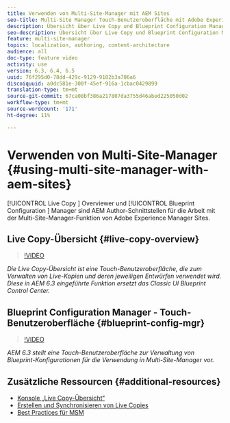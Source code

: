 ```yaml
---
title: Verwenden von Multi-Site-Manager mit AEM Sites
seo-title: Multi-Site Manager Touch-Benutzeroberfläche mit Adobe Experience Manager
description: Übersicht über Live Copy und Blueprint Configuration Manager sind Touch UI-fähige Schnittstellen für die Arbeit mit Multi-Site-Manager.
seo-description: Übersicht über Live Copy und Blueprint Configuration Manager sind Touch UI-fähige Schnittstellen für die Arbeit mit Multi Site Manager mit Adobe Experience Manager.
feature: multi-site-manager
topics: localization, authoring, content-architecture
audience: all
doc-type: feature video
activity: use
version: 6.3, 6.4, 6.5
uuid: 76f295d0-78dd-429c-9129-9182b3a706a6
discoiquuid: a0dc581e-300f-45ef-916a-1cbac0429899
translation-type: tm+mt
source-git-commit: 67ca08bf386a217807da3755d46abed225050d02
workflow-type: tm+mt
source-wordcount: '171'
ht-degree: 11%

---
```



# Verwenden von Multi-Site-Manager {#using-multi-site-manager-with-aem-sites}

[!UICONTROL Live Copy ] Overviewer und  [!UICONTROL Blueprint Configuration ] Manager sind AEM Author-Schnittstellen für die Arbeit mit der Multi-Site-Manager-Funktion von Adobe Experience Manager Sites.

## Live Copy-Übersicht {#live-copy-overview}

>[!VIDEO](https://video.tv.adobe.com/v/17054/?quality=9&learn=on)

*Die Live Copy-Übersicht ist eine Touch-Benutzeroberfläche, die zum Verwalten von Live-Kopien und deren jeweiligen Entwürfen verwendet wird. Diese in AEM 6.3 eingeführte Funktion ersetzt das Classic UI Blueprint Control Center.*

## Blueprint Configuration Manager - Touch-Benutzeroberfläche {#blueprint-config-mgr}

>[!VIDEO](https://video.tv.adobe.com/v/17056/?quality=9&learn=on)

*AEM 6.3 stellt eine Touch-Benutzeroberfläche zur Verwaltung von Blueprint-Konfigurationen für die Verwendung in Multi-Site-Manager vor.*

## Zusätzliche Ressourcen {#additional-resources}

* [Konsole „Live Copy-Übersicht“](https://helpx.adobe.com/experience-manager/6-5/sites/administering/using/msm-livecopy-overview.html)
* [Erstellen und Synchronisieren von Live Copies](https://helpx.adobe.com/experience-manager/6-5/sites/administering/using/msm-livecopy.html)
* [Best Practices für MSM](https://helpx.adobe.com/experience-manager/6-5/sites/administering/using/msm-best-practices.html)
